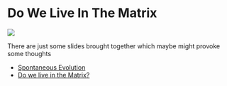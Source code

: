 # Do We Live In The Matrix
![](https://images.unsplash.com/photo-1496449903678-68ddcb189a24?ixlib=rb-0.3.5&s=710cc626ae695b4a396de11ed871e415&auto=format&fit=crop&w=1350&q=80)

There are just some slides brought together which maybe might provoke some thoughts

- [Spontaneous Evolution](https://docs.google.com/presentation/d/10BR6S46vl4deiwV6VECcvTrNpRSVGALi7iQgLJBGs_Q/pub?start=true&loop=true&delayms=3000)
- [Do we live in the Matrix?](http://tiny.cc/veda_live_matrix)
